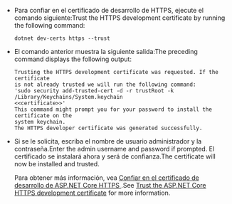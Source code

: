 * <span data-ttu-id="8194d-101">Para confiar en el certificado de desarrollo de HTTPS, ejecute el comando siguiente:</span><span class="sxs-lookup"><span data-stu-id="8194d-101">Trust the HTTPS development certificate by running the following command:</span></span>

    ```console
    dotnet dev-certs https --trust
    ```

* <span data-ttu-id="8194d-102">El comando anterior muestra la siguiente salida:</span><span class="sxs-lookup"><span data-stu-id="8194d-102">The preceding command displays the following output:</span></span>

    ```console
    Trusting the HTTPS development certificate was requested. If the certificate 
    is not already trusted we will run the following command:
    'sudo security add-trusted-cert -d -r trustRoot -k /Library/Keychains/System.keychain 
    <<certificate>>'
    This command might prompt you for your password to install the certificate on the 
    system keychain.
    The HTTPS developer certificate was generated successfully.
    ```

* <span data-ttu-id="8194d-103">Si se le solicita, escriba el nombre de usuario administrador y la contraseña.</span><span class="sxs-lookup"><span data-stu-id="8194d-103">Enter the admin username and password if prompted.</span></span>  <span data-ttu-id="8194d-104">El certificado se instalará ahora y será de confianza.</span><span class="sxs-lookup"><span data-stu-id="8194d-104">The certificate will now be installed and trusted.</span></span>

    <span data-ttu-id="8194d-105">Para obtener más información, vea [Confiar en el certificado de desarrollo de ASP.NET Core HTTPS ](xref:security/enforcing-ssl#trust-the-aspnet-core-https-development-certificate-on-windows-and-macos).</span><span class="sxs-lookup"><span data-stu-id="8194d-105">See [Trust the ASP.NET Core HTTPS development certificate](xref:security/enforcing-ssl#trust-the-aspnet-core-https-development-certificate-on-windows-and-macos) for more information.</span></span>